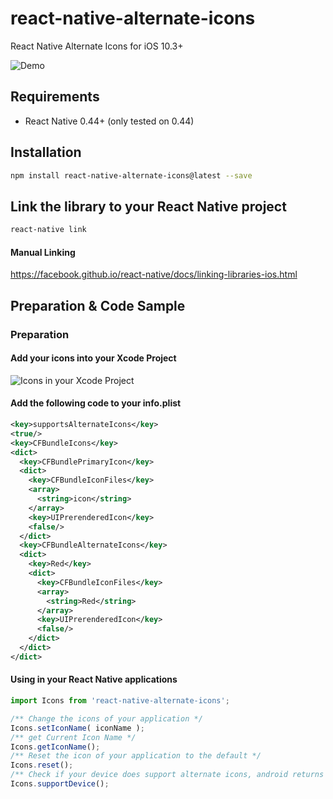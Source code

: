 # react-native-alternate-icons
React Native Alternate Icons for iOS 10.3+

![Demo](http://kamsteegsoftware.nl/react-native-alternate-icons/demo.gif)

## Requirements
* React Native 0.44+ (only tested on 0.44)

## Installation

```bash
npm install react-native-alternate-icons@latest --save
```

## Link the library to your React Native project

```bash
react-native link
```

#### Manual Linking

https://facebook.github.io/react-native/docs/linking-libraries-ios.html

## Preparation & Code Sample

### Preparation

#### Add your icons into your Xcode Project
![Icons in your Xcode Project](http://kamsteegsoftware.nl/react-native-alternate-icons/icons-project.png)

#### Add the following code to your info.plist
```xml
<key>supportsAlternateIcons</key>
<true/>
<key>CFBundleIcons</key>
<dict>
  <key>CFBundlePrimaryIcon</key>
  <dict>
    <key>CFBundleIconFiles</key>
    <array>
      <string>icon</string>
    </array>
    <key>UIPrerenderedIcon</key>
    <false/>
  </dict>
  <key>CFBundleAlternateIcons</key>
  <dict>
    <key>Red</key>
    <dict>
      <key>CFBundleIconFiles</key>
      <array>
        <string>Red</string>
      </array>
      <key>UIPrerenderedIcon</key>
      <false/>
    </dict>
  </dict>
</dict>
```

#### Using in your React Native applications
```javascript
import Icons from 'react-native-alternate-icons';

/** Change the icons of your application */
Icons.setIconName( iconName );
/** get Current Icon Name */
Icons.getIconName();
/** Reset the icon of your application to the default */
Icons.reset();
/** Check if your device does support alternate icons, android returns always false */
Icons.supportDevice();
```